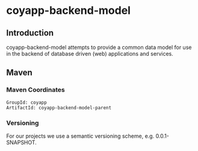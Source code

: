 # coyapp-backend-model

## Introduction

coyapp-backend-model attempts to provide a common data model for use in the
backend of database driven (web) applications and services.


## Maven

### Maven Coordinates

```
GroupId: coyapp
ArtifactId: coyapp-backend-model-parent
```

### Versioning

For our projects we use a semantic versioning scheme, e.g. 0.0.1-SNAPSHOT.

